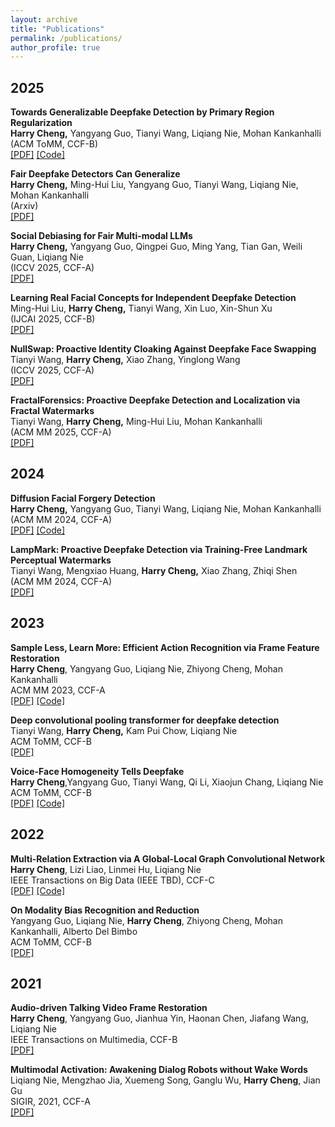 ```yaml
---
layout: archive
title: "Publications"
permalink: /publications/
author_profile: true
---
```


<!-- {% if author.googlescholar %}
  You can also find my articles on <u><a href="{{author.googlescholar}}">my Google Scholar profile</a>.</u>
{% endif %}

{% include base_path %} -->

<!-- {% for post in site.publications reversed %}
  {% include archive-single.html %}
{% endfor %} -->

## 2025

**Towards Generalizable Deepfake Detection by Primary Region Regularization**<br />**Harry Cheng,** Yangyang Guo, Tianyi Wang, Liqiang Nie, Mohan Kankanhalli<br />
(ACM ToMM, CCF-B)<br />
[[PDF]](https://arxiv.org/abs/2307.12534)  [[Code]](https://github.com/xaCheng1996/PRLE)<br />

**Fair Deepfake Detectors Can Generalize**<br />**Harry Cheng,** Ming-Hui Liu, Yangyang Guo, Tianyi Wang, Liqiang Nie, Mohan Kankanhalli<br />
(Arxiv)<br />
[[PDF]](https://arxiv.org/abs/2408.06569) <br />

**Social Debiasing for Fair Multi-modal LLMs**<br />**Harry Cheng,** Yangyang Guo, Qingpei Guo, Ming Yang, Tian Gan, Weili Guan, Liqiang Nie<br />
(ICCV 2025, CCF-A)<br />
[[PDF]](https://arxiv.org/abs/2408.06569) <br />

**Learning Real Facial Concepts for Independent Deepfake Detection**<br />Ming-Hui Liu, **Harry Cheng,** Tianyi Wang, Xin Luo, Xin-Shun Xu<br />
(IJCAI 2025, CCF-B)<br />
[[PDF]](https://arxiv.org/abs/2505.04460) <br />

**NullSwap: Proactive Identity Cloaking Against Deepfake Face Swapping**<br />Tianyi Wang, **Harry Cheng,** Xiao Zhang, Yinglong Wang<br />
(ICCV 2025, CCF-A)<br />
[[PDF]](https://arxiv.org/abs/2503.18678) <br />

**FractalForensics: Proactive Deepfake Detection and Localization via Fractal Watermarks**<br />Tianyi Wang, **Harry Cheng,** Ming-Hui Liu, Mohan Kankanhalli<br />
(ACM MM 2025, CCF-A)<br />
[[PDF]](https://arxiv.org/abs/2504.09451) <br />

## 2024

**Diffusion Facial Forgery Detection**<br />**Harry Cheng,** Yangyang Guo, Tianyi Wang, Liqiang Nie, Mohan Kankanhalli<br />
(ACM MM 2024, CCF-A)<br />
[[PDF]](https://dl.acm.org/doi/10.1145/3664647.3680797)  [[Code]](https://github.com/xaCheng1996/DiFF)<br />

**LampMark: Proactive Deepfake Detection via Training-Free Landmark Perceptual Watermarks**<br />Tianyi Wang, Mengxiao Huang, **Harry Cheng,** Xiao Zhang, Zhiqi Shen<br />
(ACM MM 2024, CCF-A)<br />
[[PDF]](https://arxiv.org/abs/2401.15859) <br />


## 2023

**Sample Less, Learn More: Efficient Action Recognition via Frame Feature Restoration**<br />**Harry Cheng**, Yangyang Guo, Liqiang Nie, Zhiyong Cheng, Mohan Kankanhalli<br />
ACM MM 2023, CCF-A<br />
[[PDF]](https://arxiv.org/abs/2307.14866)  [[Code]](https://github.com/xaCheng1996/SLLM)<br />

**Deep convolutional pooling transformer for deepfake detection** <br />Tianyi Wang, **Harry Cheng,** Kam Pui Chow, Liqiang Nie <br />
ACM ToMM, CCF-B <br />
[[PDF]]((https://dl.acm.org/doi/abs/10.1145/3588574))

**Voice-Face Homogeneity Tells Deepfake**<br />
**Harry Cheng**,Yangyang Guo, Tianyi Wang, Qi Li, Xiaojun Chang, Liqiang Nie<br />
ACM ToMM, CCF-B <br />
[[PDF]](https://arxiv.org/abs/2203.02195)  [[Code]](https://github.com/xaCheng1996/VFD)<br />

## 2022

**Multi-Relation Extraction via A Global-Local Graph Convolutional Network**<br />
**Harry Cheng**, Lizi Liao, Linmei Hu, Liqiang Nie<br />
IEEE Transactions on Big Data (IEEE TBD), CCF-C <br />
[[PDF]](https://ieeexplore.ieee.org/document/9684942)  [[Code]](https://github.com/xaCheng1996/Code-for-GAME)<br />

**On Modality Bias Recognition and Reduction** <br />
Yangyang Guo, Liqiang Nie, **Harry Cheng**, Zhiyong Cheng, Mohan Kankanhalli, Alberto Del Bimbo <br />
ACM ToMM, CCF-B <br />
[[PDF]](https://arxiv.org/abs/2202.12690)

## 2021

**Audio-driven Talking Video Frame Restoration**<br />
**Harry Cheng**, Yangyang Guo, Jianhua Yin, Haonan Chen, Jiafang Wang, Liqiang Nie<br />
IEEE Transactions on Multimedia, CCF-B<br />
[[PDF]](https://ieeexplore.ieee.org/document/9563268/) <br />

**Multimodal Activation: Awakening Dialog Robots without Wake Words**<br />
Liqiang Nie, Mengzhao Jia, Xuemeng Song, Ganglu Wu, **Harry Cheng**, Jian Gu<br />
SIGIR, 2021, CCF-A <br />
[[PDF]](https://dl.acm.org/doi/10.1145/3404835.3462964) <br />
